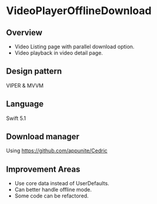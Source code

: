 # VideoPlayerOfflineDownload

## Overview

- Video Listing page with parallel download option.
- Video playback in video detail page.

## Design pattern

VIPER & MVVM

## Language 
Swift 5.1

## Download manager
Using https://github.com/appunite/Cedric

## Improvement Areas
- Use core data instead of UserDefaults.
- Can better handle offline mode.
- Some code can be refactored.

